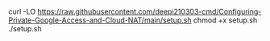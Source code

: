 curl -LO https://raw.githubusercontent.com/deepi210303-cmd/Configuring-Private-Google-Access-and-Cloud-NAT/main/setup.sh
chmod +x setup.sh
./setup.sh
